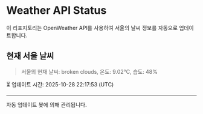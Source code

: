 
# Weather API Status

이 리포지토리는 OpenWeather API를 사용하여 서울의 날씨 정보를 자동으로 업데이트합니다.

## 현재 서울 날씨
> 서울의 현재 날씨: broken clouds, 온도: 9.02°C, 습도: 48%

⏳ 업데이트 시간: 2025-10-28 22:17:53 (UTC)

---
자동 업데이트 봇에 의해 관리됩니다.
